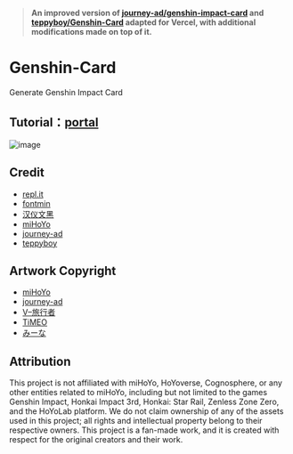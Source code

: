 > **An improved version of  [journey-ad/genshin-impact-card](https://genshin-card.getloli.com/) and [teppyboy/Genshin-Card](https://github.com/teppyboy/Genshin-Card) adapted for Vercel, with additional modifications made on top of it.**

# Genshin-Card

Generate Genshin Impact Card 

## Tutorial：[portal](https://hoyolabgenshincard.vercel.app/)

![image](https://github.com/user-attachments/assets/86ede111-218e-4eae-87f6-89d09102b79f)



## Credit

-   [repl.it](https://repl.it/)
-   [fontmin](https://github.com/ecomfe/fontmin)
-   [汉仪文黑](https://www.hanyi.com.cn/productdetail.php?id=989&type=0)
-   [miHoYo](https://www.mihoyo.com)
-   [journey-ad](https://github.com/journey-ad)
-   [teppyboy](https://github.com/teppyboy)

## Artwork Copyright

-   [miHoYo](https://www.mihoyo.com)
-   [journey-ad](https://github.com/journey-ad)
-   [V–旅行者](https://bbs.nga.cn/read.php?tid=24827770)
-   [TiMEO](https://www.pixiv.net/artworks/86829113)
-   [みーな](https://www.pixiv.net/artworks/85194788)

## Attribution

This project is not affiliated with miHoYo, HoYoverse, Cognosphere, or any other entities related to miHoYo, including but not limited to the games Genshin Impact, Honkai Impact 3rd, Honkai: Star Rail, Zenless Zone Zero, and the HoYoLab platform. We do not claim ownership of any of the assets used in this project; all rights and intellectual property belong to their respective owners. This project is a fan-made work, and it is created with respect for the original creators and their work.